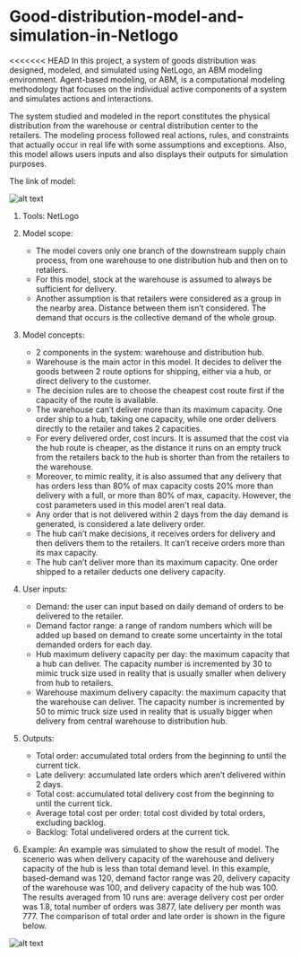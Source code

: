 # Good-distribution-model-and-simulation-in-Netlogo

<<<<<<< HEAD
In this project, a system of goods distribution was designed, modeled,  and simulated using NetLogo, an ABM modeling environment. Agent-based modeling, or ABM, is a computational modeling methodology that focuses on the individual active components of a system and simulates actions and interactions.

The system studied and modeled in the report constitutes the physical distribution from the warehouse or central distribution center to the retailers. The modeling process followed real actions, rules, and constraints that actually occur in real life with some assumptions and exceptions. Also, this model allows users inputs and also displays their outputs for simulation purposes.


The link of model:


![alt text]()


1. Tools: NetLogo

2. Model scope:
	- The model covers only one branch of the downstream supply chain process, from one warehouse to one distribution 		hub and then on to retailers.
	- For this model, stock at the warehouse is assumed to always be sufficient for delivery. 
	- Another assumption is that retailers were considered as a group in the nearby area. Distance between them isn’t 		considered. The demand that occurs is the collective demand of the whole group.

3. Model concepts:
	- 2 components in the system: warehouse and distribution hub.
	- Warehouse is the main actor in this model. It decides to deliver the goods between 2 route options for shipping, 	either via a hub, or direct delivery to the customer.
	- The decision rules are to choose the cheapest cost route first if the capacity of the route is available.
	- The warehouse can’t deliver more than its maximum capacity. One order ship to a hub, taking one capacity, while 		one order delivers directly to the retailer and takes 2 capacities.
	- For every delivered order, cost incurs. It is assumed that the cost via the hub route is cheaper, as the 	distance it runs on an empty truck from the retailers back to the hub is shorter than from the retailers to the 	warehouse. 		
	- Moreover, to mimic reality, it is also assumed that any delivery that has orders less than 80% of max capacity 		costs 20% more than delivery with a full, or more than 80% of max, capacity. However, the cost parameters used in 		this model aren't real data.
	- Any order that is not delivered within 2 days from the day demand is generated, is considered a late delivery 		order.
	- The hub can’t make decisions, it receives orders for delivery and then delivers them to the retailers. It can’t 		receive orders more than its max capacity.
	- The hub can’t deliver more than its maximum capacity. One order shipped to a retailer deducts one delivery 		capacity.

4. User inputs:
	- Demand: the user can input based on daily demand of orders to be delivered to the retailer.
	- Demand factor range: a range of random numbers which will be added up based on demand to create some uncertainty 	in the total demanded orders for each day. 
	- Hub maximum delivery capacity per day: the maximum capacity that a hub can deliver. The capacity number is  			incremented by 30 to mimic truck size used in reality that is usually smaller when delivery from hub to retailers.
	- Warehouse maximum delivery capacity: the maximum capacity that the warehouse can deliver. The capacity number is  	incremented by 50 to mimic truck size used in reality that is usually bigger when delivery from central warehouse 		to distribution hub.


5. Outputs:
	- Total order: accumulated total orders from the beginning to until the current tick.
	- Late delivery: accumulated late orders which aren’t delivered within 2 days. 
	- Total cost: accumulated total delivery cost from the beginning to until the current tick.
	- Average total cost per order: total cost divided by total orders, excluding backlog.
	- Backlog: Total undelivered orders at the current tick.

6. Example: 
An example was simulated to show the result of model. The scenerio was when delivery capacity of the warehouse and delivery capacity of the hub is less than total demand level. In this example, based-demand was 120, demand factor range was 20, delivery capacity of the warehouse was 100, and delivery capacity of the hub was 100. The results averaged from 10 runs are: average delivery cost per order was 1.8, total number of orders was 3877, late delivery per month was 777. The comparison of total order and late order is shown in the figure below.


![alt text]()

